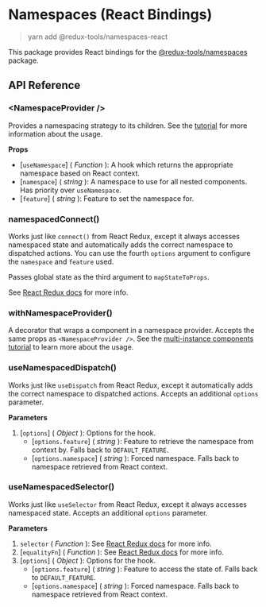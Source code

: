 # Namespaces (React Bindings)

> yarn add @redux-tools/namespaces-react

This package provides React bindings for the [@redux-tools/namespaces](/packages/namespaces) package.

## API Reference

### \<NamespaceProvider />

Provides a namespacing strategy to its children. See the [tutorial](/tutorial/02-namespacing?id=namespace-provider) for more information about the usage.

**Props**

- [`useNamespace`] \( _Function_ ): A hook which returns the appropriate namespace based on React context.
- [`namespace`] \( _string_ ): A namespace to use for all nested components. Has priority over `useNamespace`.
- [`feature`] \( _string_ ): Feature to set the namespace for.

### namespacedConnect()

Works just like `connect()` from React Redux, except it always accesses namespaced state and automatically adds the correct namespace to dispatched actions. You can use the fourth `options` argument to configure the `namespace` and `feature` used.

Passes global state as the third argument to `mapStateToProps`.

See [React Redux docs](https://react-redux.js.org/docs/api) for more info.

### withNamespaceProvider()

A decorator that wraps a component in a namespace provider. Accepts the same props as `<NamespaceProvider />`. See the [multi-instance components tutorial](/tutorial/03-multi-instance-components) to learn more about the usage.

### useNamespacedDispatch()

Works just like `useDispatch` from React Redux, except it automatically adds the correct namespace to dispatched actions. Accepts an additional `options` parameter.

**Parameters**

1. [`options`] \( _Object_ ): Options for the hook.
   - [`options.feature`] \( _string_ ): Feature to retrieve the namespace from context by. Falls back to `DEFAULT_FEATURE`.
   - [`options.namespace`] \( _string_ ): Forced namespace. Falls back to namespace retrieved from React context.

### useNamespacedSelector()

Works just like `useSelector` from React Redux, except it always accesses namespaced state. Accepts an additional `options` parameter.

**Parameters**

1. `selector` ( _Function_ ): See [React Redux docs](https://react-redux.js.org/api/hooks#useselector) for more info.
2. [`equalityFn`] \( _Function_ ): See [React Redux docs](https://react-redux.js.org/api/hooks#useselector) for more info.
3. [`options`] \( _Object_ ): Options for the hook.
   - [`options.feature`] \( _string_ ): Feature to access the state of. Falls back to `DEFAULT_FEATURE`.
   - [`options.namespace`] \( _string_ ): Forced namespace. Falls back to namespace retrieved from React context.
